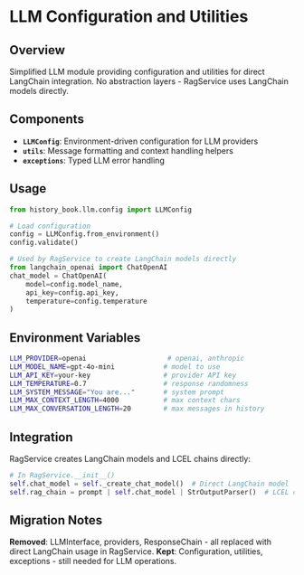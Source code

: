 # LLM Configuration and Utilities

## Overview

Simplified LLM module providing configuration and utilities for direct LangChain integration. No abstraction layers - RagService uses LangChain models directly.

## Components

- **`LLMConfig`**: Environment-driven configuration for LLM providers
- **`utils`**: Message formatting and context handling helpers
- **`exceptions`**: Typed LLM error handling

## Usage

```python
from history_book.llm.config import LLMConfig

# Load configuration
config = LLMConfig.from_environment()
config.validate()

# Used by RagService to create LangChain models directly
from langchain_openai import ChatOpenAI
chat_model = ChatOpenAI(
    model=config.model_name,
    api_key=config.api_key,
    temperature=config.temperature
)
```

## Environment Variables

```bash
LLM_PROVIDER=openai                    # openai, anthropic
LLM_MODEL_NAME=gpt-4o-mini            # model to use
LLM_API_KEY=your-key                  # provider API key
LLM_TEMPERATURE=0.7                   # response randomness
LLM_SYSTEM_MESSAGE="You are..."       # system prompt
LLM_MAX_CONTEXT_LENGTH=4000           # max context chars
LLM_MAX_CONVERSATION_LENGTH=20        # max messages in history
```

## Integration

RagService creates LangChain models and LCEL chains directly:

```python
# In RagService.__init__()
self.chat_model = self._create_chat_model()  # Direct LangChain model
self.rag_chain = prompt | self.chat_model | StrOutputParser()  # LCEL chain
```

## Migration Notes

**Removed**: LLMInterface, providers, ResponseChain - all replaced with direct LangChain usage in RagService.
**Kept**: Configuration, utilities, exceptions - still needed for LLM operations.